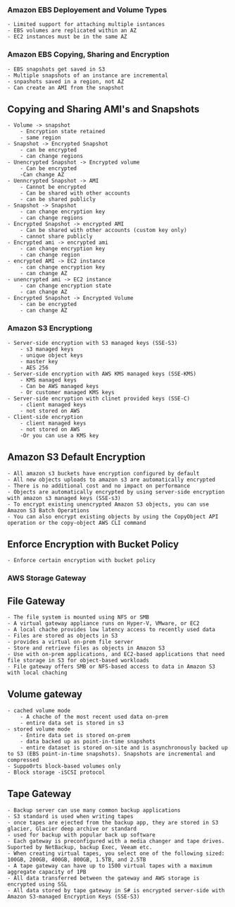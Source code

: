 ### Amazon EBS Deployement and Volume Types
    - Limited support for attaching multiple isntances
    - EBS volumes are replicated within an AZ
    - EC2 instances must be in the same AZ

### Amazon EBS Copying, Sharing and Encryption
    - EBS snapshots get saved in S3
    - Multiple snapshots of an instance are incremental
    - snpashots saved in a region, not AZ
    - Can create an AMI from the snapshot

## Copying and Sharing AMI's and Snapshots
    - Volume -> snapshot
        - Encryption state retained
        - same region
    - Snapshot -> Encrypted Snapshot
        - can be encrypted
        - can change regions
    - Unencrypted Snapshot -> Encrypted volume
        - Can be encrypted
        -Can change AZ
    - Uenncrypted Snapshot -> AMI
        - Cannot be encrypted
        - Can be shared with other accounts
        - can be shared publicly
    - Snapshot -> Snapshot
        - can change encryption key
        - can change regions
    - Encrypted Snapshot -> encrypted AMI
        - Can be shared with other accounts (custom key only)
        - cannot share publicly
    - Encrypted ami -> encrypted ami
        - can change encryption key
        - can change region
    - encrypted AMI -> EC2 instance
        - can change encryption key
        - can change AZ
    - unencrypted ami -> EC2 instance
        - can change encryption state
        - can change AZ
    - Encrypted Snapshot -> Encrypted Volume
        - can be encrypted
        - can change AZ

### Amazon S3 Encryptiong
    - Server-side encryption with S3 managed keys (SSE-S3)
        - s3 managed keys
        - unique object keys
        - master key
        - AES 256
    - Server-side encryption with AWS KMS managed keys (SSE-KMS)
        - KMS managed keys
        - Can be AWS managed keys
        - Or customer managed KMS keys
    - Server-side encryption with clinet provided keys (SSE-C)
        - client managed keys
        - not stored on AWS
    - Client-side encryption
        - client managed keys
        - not stored on AWS
        -Or you can use a KMS key
## Amazon S3 Default Encryption
    - All amazon s3 buckets have encryption configured by default
    - All new objects uploads to amazon s3 are automatically encrypted
    - There is no additional cost and no impact on performance
    - Objects are automatically encrypted by using server-side encryption with amazon s3 managed keys (SSE-s3)
    - To encrypt existing unencrypted Amazon S3 objects, you can use Amazon S3 Batch Operations
    - You can also encrypt existing objects by using the CopyObject API operation or the copy-object AWS CLI command
## Enforce Encryption with Bucket Policy
    - Enforce certain encryption with bucket policy

### AWS Storage Gateway

## File Gateway
    - The file system is mounted using NFS or SMB
    - A virtual gateway appliance runs on Hyper-V, VMware, or EC2
    - A local chache provides low latency access to recently used data
    - Files are stored as objects in S3
    - provides a virtual on-prem file server
    - Store and retrieve files as objects in Amazon S3
    - Use with on-prem applications, and EC2-based applications that need file storage in S3 for object-based workloads
    - File gateway offers SMB or NFS-based access to data in Amazon S3 with local chaching
## Volume gateway
    - cached volume mode
        - A chache of the most recent used data on-prem
        - entire data set is stored in s3
    - stored volume mode
        - Entire data set is stored on-prem
        - data backed up as point-in-time snapshots
        - entire dataset is stored on-site and is asynchronously backed up to S3 (EBS point-in-time snapshots). Snapshots are incremental and compressed
    - Suppo0rts block-based volumes only
    - Block storage -iSCSI protocol
## Tape Gateway
    - Backup server can use many common backup applications
    - S3 standard is used when writing tapes
    - once tapes are ejected from the backup app, they are stored in S3 glacier, Glacier deep archive or standard
    - used for backup with popular back up software
    - Each gateway is preconfigured with a media changer and tape drives. Suported by NetBackup, backup Exec, Veeam etc.
    - When creating virtual tapes, you select one of the following sized: 100GB, 200GB, 400GB, 800GB, 1.5TB, and 2.5TB
    - A tape gateway can have up to 1500 virtual tapes with a maximum aggregate capacity of 1PB
    - All data transferred between the gateway and AWS storage is encrypted using SSL
    - All data stored by tape gateway in S# is encrypted server-side with Amazon S3-managed Encryption Keys (SSE-S3)